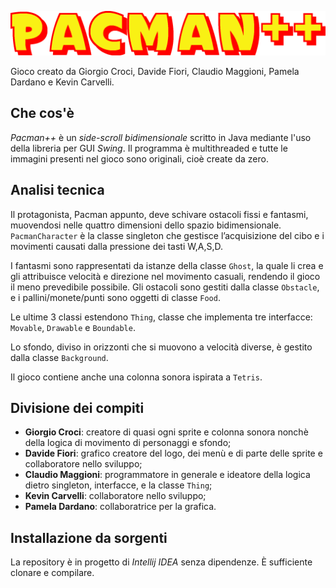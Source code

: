 ![img](./src/Pacman/sprites/title/title.png)

Gioco creato da Giorgio Croci, Davide Fiori, Claudio Maggioni, Pamela Dardano e Kevin Carvelli.

## Che cos'è

*Pacman++* è un *side-scroll bidimensionale* scritto in Java mediante l'uso della libreria per GUI *Swing*. Il programma è multithreaded e tutte le immagini presenti nel gioco sono originali, cioè create da zero. 

## Analisi tecnica

Il protagonista, Pacman appunto, deve schivare ostacoli fissi e fantasmi, muovendosi nelle quattro dimensioni dello spazio bidimensionale. `PacmanCharacter` è la classe singleton che gestisce l’acquisizione del cibo e i movimenti causati dalla pressione dei tasti W,A,S,D.

I fantasmi sono rappresentati da istanze della classe `Ghost`, la quale li crea e gli attribuisce velocità e direzione nel movimento casuali, rendendo il gioco il meno prevedibile possibile. Gli ostacoli sono gestiti dalla classe `Obstacle`, e i pallini/monete/punti sono oggetti di classe `Food`. 

Le ultime 3 classi estendono `Thing`, classe che implementa tre interfacce: `Movable`, `Drawable` e `Boundable`. 

Lo sfondo, diviso in orizzonti che si muovono a velocità diverse, è gestito dalla classe `Background`. 

Il gioco contiene anche una colonna sonora ispirata a `Tetris`.

## Divisione dei compiti

- **Giorgio Croci**: creatore di quasi ogni sprite e colonna sonora nonchè della logica di movimento di personaggi e sfondo;
- **Davide Fiori**: grafico creatore del logo, dei menù e di parte delle sprite e collaboratore nello sviluppo;
- **Claudio Maggioni**: programmatore in generale e ideatore della logica dietro singleton, interfacce, e la classe `Thing`;
- **Kevin Carvelli**: collaboratore nello sviluppo;
- **Pamela Dardano**: collaboratrice per la grafica.

## Installazione da sorgenti

La repository è in progetto di *Intellij IDEA* senza dipendenze. È sufficiente clonare e compilare.